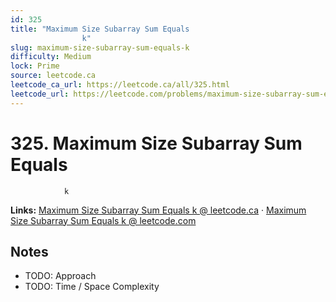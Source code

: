```yaml
--- 
id: 325
title: "Maximum Size Subarray Sum Equals
                k"
slug: maximum-size-subarray-sum-equals-k
difficulty: Medium
lock: Prime
source: leetcode.ca
leetcode_ca_url: https://leetcode.ca/all/325.html
leetcode_url: https://leetcode.com/problems/maximum-size-subarray-sum-equals-k/
---
```


# 325. Maximum Size Subarray Sum Equals
                k

**Links:** [Maximum Size Subarray Sum Equals
                k @ leetcode.ca](https://leetcode.ca/all/325.html) · [Maximum Size Subarray Sum Equals
                k @ leetcode.com](https://leetcode.com/problems/maximum-size-subarray-sum-equals-k/)

## Notes
- TODO: Approach
- TODO: Time / Space Complexity
